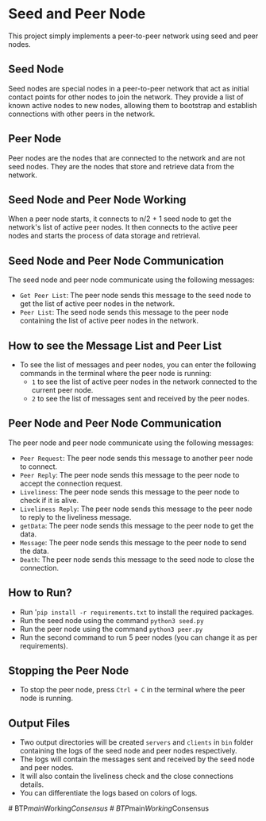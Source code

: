 # Seed and Peer Node
This project simply implements a peer-to-peer network using seed and peer nodes.

## Seed Node
Seed nodes are special nodes in a peer-to-peer network that act as initial contact points for other nodes to join the network. They provide a list of known active nodes to new nodes, allowing them to bootstrap and establish connections with other peers in the network.

## Peer Node
Peer nodes are the nodes that are connected to the network and are not seed nodes. They are the nodes that store and retrieve data from the network.

## Seed Node and Peer Node Working
When a peer node starts, it connects to n/2 + 1 seed node to get the network's list of active peer nodes. It then connects to the active peer nodes and starts the process of data storage and retrieval.

## Seed Node and Peer Node Communication
The seed node and peer node communicate using the following messages:
- `Get Peer List`: The peer node sends this message to the seed node to get the list of active peer nodes in the network.
- `Peer List`: The seed node sends this message to the peer node containing the list of active peer nodes in the network.

## How to see the Message List and Peer List
- To see the list of messages and peer nodes, you can enter the following commands in the terminal where the peer node is running:
  - `1` to see the list of active peer nodes in the network connected to the current peer node.
  - `2` to see the list of messages sent and received by the peer nodes.

## Peer Node and Peer Node Communication
The peer node and peer node communicate using the following messages:
- `Peer Request`: The peer node sends this message to another peer node to connect.
- `Peer Reply`: The peer node sends this message to the peer node to accept the connection request.
- `Liveliness`: The peer node sends this message to the peer node to check if it is alive.
- `Liveliness Reply`: The peer node sends this message to the peer node to reply to the liveliness message.
- `getData`: The peer node sends this message to the peer node to get the data.
- `Message`: The peer node sends this message to the peer node to send the data.
- `Death`: The peer node sends this message to the seed node to close the connection.

## How to Run?
- Run '`pip install -r requirements.txt` to install the required packages.
- Run the seed node using the command `python3 seed.py`
- Run the peer node using the command `python3 peer.py`
- Run the second command to run 5 peer nodes (you can change it as per requirements).



## Stopping the Peer Node
- To stop the peer node, press `Ctrl + C` in the terminal where the peer node is running.

## Output Files
- Two output directories will be created `servers` and `clients` in `bin` folder containing the logs of the seed node and peer nodes respectively.
- The logs will contain the messages sent and received by the seed node and peer nodes.
- It will also contain the liveliness check and the close connections details.
- You can differentiate the logs based on colors of logs.

#   B T P _ m a i n _ W o r k i n g _ C o n s e n s u s  
 #   B T P _ m a i n _ W o r k i n g _ C o n s e n s u s  
 